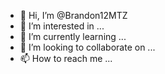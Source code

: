 - 👋 Hi, I’m @Brandon12MTZ
- 👀 I’m interested in ...
- 🌱 I’m currently learning ...
- 💞️ I’m looking to collaborate on ...
- 📫 How to reach me ...

<!---
Brandon12MTZ/Brandon12MTZ is a ✨ special ✨ repository because its `README.md` (this file) appears on your GitHub profile.
You can click the Preview link to take a look at your changes.
--->
